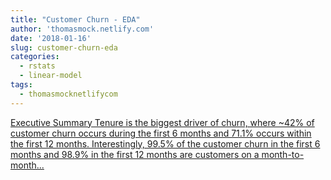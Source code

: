 ```yaml
---
title: "Customer Churn - EDA"
author: 'thomasmock.netlify.com'
date: '2018-01-16'
slug: customer-churn-eda
categories:
  - rstats
  - linear-model
tags:
  - thomasmocknetlifycom
---
```


[Executive Summary Tenure is the biggest driver of churn, where ~42% of customer churn occurs during the first 6 months and 71.1% occurs within the first 12 months. Interestingly, 99.5% of the customer churn in the first 6 months and 98.9% in the first 12 months are customers on a month-to-month...<click to read more>](https://thomasmock.netlify.com/project/customer-churn/)

